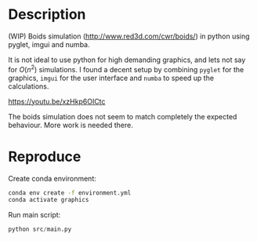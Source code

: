 # Description
(WIP)
Boids simulation (http://www.red3d.com/cwr/boids/) in python using pyglet, imgui and numba.

It is not ideal to use python for high demanding graphics, and lets not say for $O(n^2)$ simulations. I found a decent setup by combining `pyglet` for the graphics, `imgui` for the user interface and `numba` to speed up the calculations.


https://youtu.be/xzHkp6OICtc

The boids simulation does not seem to match completely the expected behaviour. More work is needed there.

# Reproduce
Create conda environment:
```cmd
conda env create -f environment.yml
conda activate graphics
```
Run main script:
```python
python src/main.py
```
